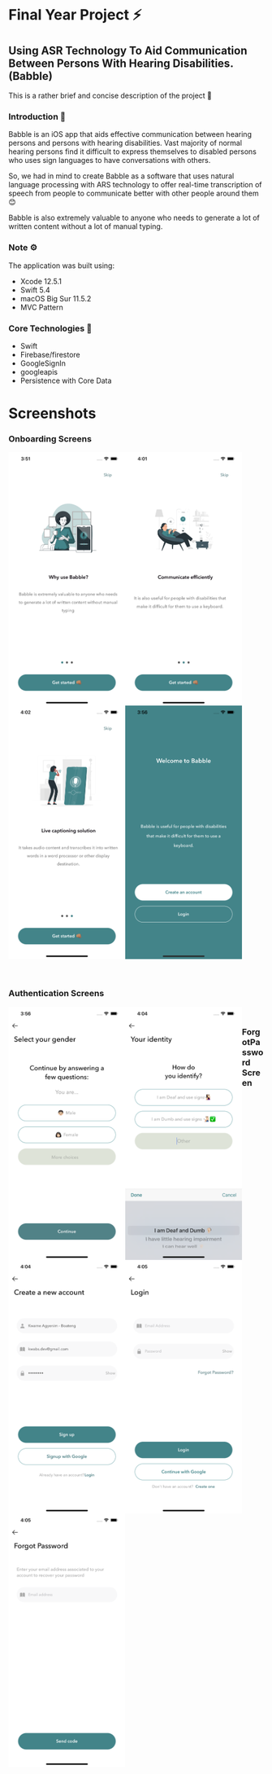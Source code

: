 # Final Year Project ⚡️

## Using ASR Technology To Aid Communication Between Persons With Hearing Disabilities.(Babble) 

This is a rather brief and concise description of the project 🥳

### Introduction 🚀
Babble is an iOS app that aids effective communication between hearing persons and persons with hearing disabilities.
Vast majority of normal hearing persons find it difficult to express themselves to disabled persons who uses sign languages to have conversations with others.

So, we had in mind to create Babble as a software that uses natural language processing with ARS technology to offer real-time transcription of speech from people to communicate better with other people around them 😊

Babble is also extremely valuable to anyone who needs to generate a lot of written content without a lot of manual typing.

### Note ⚙️
The application was built using: 
* Xcode 12.5.1
* Swift 5.4
* macOS Big Sur 11.5.2
* MVC Pattern

### Core Technologies 📲
* Swift
* Firebase/firestore
* GoogleSignIn
* googleapis
* Persistence with Core Data

# Screenshots

### Onboarding Screens
<img align='left' src="VR_App/Assets.xcassets/onboardingScreen1.imageset/onboardingScreen1.png"  width="230">
<img align='left' src="VR_App/Assets.xcassets/onboardingScreen2.imageset/onboardingScreen2.png"  width="230">
<img align='left' src="VR_App/Assets.xcassets/onboardingScreen3.imageset/onboardingScreen3.png"  width="230">
<img  src="VR_App/Assets.xcassets/welcomeScreen.imageset/welcomeScreen.png"  width="230">

&nbsp;
### Authentication Screens
<img align='left' src="VR_App/Assets.xcassets/genderScreen.imageset/genderScreen.png"  width="230">
<img align='left' src="VR_App/Assets.xcassets/identityScreen.imageset/identityScreen.png"  width="230">
<img align='left' src="VR_App/Assets.xcassets/signupScreen.imageset/signupScreen.png"  width="230">
<img align='left' src="VR_App/Assets.xcassets/signinScreen.imageset/signinScreen.png"  width="230">

&nbsp;
### ForgotPassword Screen
<img  src="VR_App/Assets.xcassets/forgotPasswordScreen.imageset/forgotPasswordScreen.png"  width="230">
